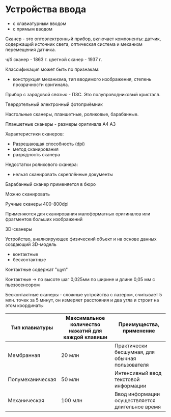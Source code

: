 # Устройства ввода

- с клавиатурным вводом
- с прямым вводом

Сканер - это оптоэлектронный прибор, включает компоненты: датчик, содержащий источник света, оптическая система и механизм перемещения датчика.

ч/б сканер - 1863 г.
цветной сканер - 1937 г.

Классификация может быть по признакам:

- конструкция механизма, тип вводимого изображения, степень прозрачности оригинала.

Прибор с зарядовой связью - ПЗС. Это полупроводниковый кристалл.

Твердотельный электронный фотоприёмник

Настольные сканеры, планшетные, роликовые, барабанные.

Планшетные сканеры - размеры оригинала А4 А3

Характеристики сканеров:

- Разрешающая способность (dpi)
- метод сканирования
- разрядность сканера

Недостатки роликового сканера:

- нельзя сканировать скреплённые документы

Барабанный сканер применяется в бюро

Можно сканировать

Ручные сканеры 400-800dpi

Применяются для сканирования малоформатных оригиналов или фрагментов больших изображений

3D-сканеры

Устройство, анализирующее физический объект и на основе данных создающий 3D-модель

- контактные
- бесконтактные

Контактные содержат "щуп"

Контактные -> по высоте шаг 0,025мм
по ширине и длине 0,05 мм
с пьезосенсором

Бесконтактные сканеры - сложные устройства с лазером, считывает 5 млн. точек за 5 минут, он измеряет расстояния и два угла и строит на этом координаты

| Тип клавиатуры | Максимальное количество нажатий для каждой клавиши | Преимущества, применение
| --- | --- | --- |
| Мембранная | 20 млн | Практически  бесшумная, для обычная пользователя |
| Полумеханическая | 50 млн | Интенсивный ввод текстовой информации |
| Механическая | 100 млн | Ввод информации осуществляется длительное время |
